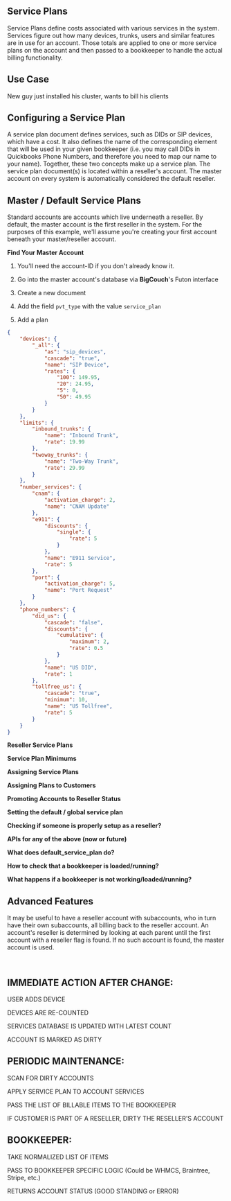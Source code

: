 ## Service Plans

Service Plans define costs associated with various services in the system. Services figure out how many devices, trunks, users and similar
features are in use for an account. Those totals are applied to one or more service plans on the account and then passed to a bookkeeper to handle the actual billing functionality.

## Use Case

New guy just installed his cluster, wants to bill his clients

## Configuring a Service Plan

A service plan document defines services, such as DIDs or SIP devices, which have a cost. It also defines the name of the corresponding element that will be used in your given bookkeeper (i.e. you may call DIDs in Quickbooks Phone Numbers, and therefore you need to map our name to your name). Together, these two concepts make up a service plan. The service plan document(s) is located within a reseller's account. The master account on every system is automatically considered the default reseller.

## Master / Default Service Plans

Standard accounts are accounts which live underneath a reseller. By default, the master account is the first reseller in the system. For the purposes of this example, we'll assume you're creating your first account beneath your master/reseller account.


**Find Your Master Account**

1. You'll need the account-ID if you don't already know it.

2. Go into the master account's database via **BigCouch**'s Futon interface

3. Create a new document

4. Add the field `pvt_type` with the value `service_plan`

5. Add a plan

```json
{
    "devices": {
        "_all": {
            "as": "sip_devices",
            "cascade": "true",
            "name": "SIP Device",
            "rates": {
                "100": 149.95,
                "20": 24.95,
                "5": 0,
                "50": 49.95
            }
        }
    },
    "limits": {
        "inbound_trunks": {
            "name": "Inbound Trunk",
            "rate": 19.99
        },
        "twoway_trunks": {
            "name": "Two-Way Trunk",
            "rate": 29.99
        }
    },
    "number_services": {
        "cnam": {
            "activation_charge": 2,
            "name": "CNAM Update"
        },
        "e911": {
            "discounts": {
                "single": {
                    "rate": 5
                }
            },
            "name": "E911 Service",
            "rate": 5
        },
        "port": {
            "activation_charge": 5,
            "name": "Port Request"
        }
    },
    "phone_numbers": {
        "did_us": {
            "cascade": "false",
            "discounts": {
                "cumulative": {
                    "maximum": 2,
                    "rate": 0.5
                }
            },
            "name": "US DID",
            "rate": 1
        },
        "tollfree_us": {
            "cascade": "true",
            "minimum": 10,
            "name": "US Tollfree",
            "rate": 5
        }
    }
}
```

**Reseller Service Plans**

**Service Plan Minimums**

**Assigning Service Plans**

**Assigning Plans to Customers**

**Promoting Accounts to Reseller Status**

**Setting the default / global service plan**

**Checking if someone is properly setup as a reseller?**

**APIs for any of the above (now or future)**

**What does default_service_plan do?**

**How to check that a bookkeeper is loaded/running?**

**What happens if a bookkeeper is not working/loaded/running?**

## Advanced Features

It may be useful to have a reseller account with subaccounts, who in turn have their own subaccounts, all billing back to the reseller account. An account's reseller is determined by looking at each parent until the first account with a reseller flag is found. If no such account is found, the master account is used.

 
## IMMEDIATE ACTION AFTER CHANGE:

USER ADDS DEVICE

DEVICES ARE RE-COUNTED

SERVICES DATABASE IS UPDATED WITH LATEST COUNT

ACCOUNT IS MARKED AS DIRTY

## PERIODIC MAINTENANCE:

SCAN FOR DIRTY ACCOUNTS

APPLY SERVICE PLAN TO ACCOUNT SERVICES

PASS THE LIST OF BILLABLE ITEMS TO THE BOOKKEEPER

IF CUSTOMER IS PART OF A RESELLER, DIRTY THE RESELLER'S ACCOUNT

## BOOKKEEPER:

TAKE NORMALIZED LIST OF ITEMS

PASS TO BOOKKEEPER SPECIFIC LOGIC (Could be WHMCS, Braintree, Stripe, etc.)

RETURNS ACCOUNT STATUS (GOOD STANDING or ERROR)

